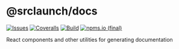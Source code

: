 # @srclaunch/docs

[![Issues](https://img.shields.io/github/issues/srclaunch/docs?label=Issues)](https://github.com/srclaunch/docs/issues) [![Coveralls](https://img.shields.io/coveralls/github/srclaunch/docs?label=Test%20Coverage)](https://coveralls.io/github/srclaunch/docs) [![Build](https://github.com/srclaunch/docs/actions/workflows/publish.yml/badge.svg)](https://github.com/srclaunch/docs/actions/workflows/publish.yml) [![npms.io (final)](https://img.shields.io/npms-io/final-score/@srclaunch/docs?label=NPMS%20Score)](https://npms.io/search?q=@srclaunch/docs)

React components and other utilities for generating documentation
